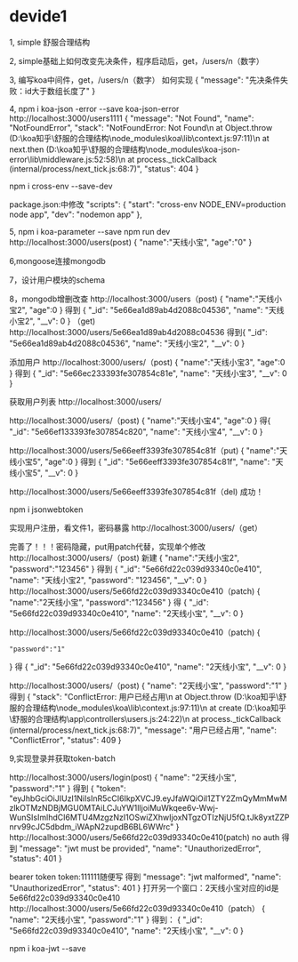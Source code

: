 # devide1
1,
simple 舒服合理结构

2,
simple基础上如何改变先决条件，程序启动后，get，/users/n（数字）

3,
编写koa中间件，get，/users/n（数字）
如何实现
{
    "message": "先决条件失败：id大于数组长度了"
}


4,
npm i koa-json -error --save
koa-json-error
http://localhost:3000/users1111
{
    "message": "Not Found",
    "name": "NotFoundError",
    "stack": "NotFoundError: Not Found\n    at Object.throw (D:\\koa知乎\\舒服的合理结构\\node_modules\\koa\\lib\\context.js:97:11)\n    at next.then (D:\\koa知乎\\舒服的合理结构\\node_modules\\koa-json-error\\lib\\middleware.js:52:58)\n    at process._tickCallback (internal/process/next_tick.js:68:7)",
    "status": 404
}

npm i cross-env --save-dev

package.json:中修改
"scripts": {
    "start": "cross-env NODE_ENV=production node app",
    "dev": "nodemon app"
  },
  
  5,
  npm i koa-parameter --save
  npm run dev
  http://localhost:3000/users(post)
  {
	"name":"天线小宝",
	"age":"0"
}


6,mongoose连接mongodb

7，设计用户模块的schema

8，mongodb增删改查
http://localhost:3000/users（post)
{
	"name":"天线小宝2",
	"age":0
}
得到
{
    "_id": "5e66ea1d89ab4d2088c04536",
    "name": "天线小宝2",
    "__v": 0
}
（get)
http://localhost:3000/users/5e66ea1d89ab4d2088c04536
得到{
    "_id": "5e66ea1d89ab4d2088c04536",
    "name": "天线小宝2",
    "__v": 0
}

添加用户
http://localhost:3000/users/（post)
{
	"name":"天线小宝3",
	"age":0
}
得到
{
    "_id": "5e66ec233393fe307854c81e",
    "name": "天线小宝3",
    "__v": 0
}

获取用户列表
http://localhost:3000/users/

http://localhost:3000/users/（post)
{
	"name":"天线小宝4",
	"age":0
}
得{
    "_id": "5e66ef133393fe307854c820",
    "name": "天线小宝4",
    "__v": 0
}

http://localhost:3000/users/5e66eeff3393fe307854c81f（put)
{
	"name":"天线小宝5",
	"age":0
}
得到
{
    "_id": "5e66eeff3393fe307854c81f",
    "name": "天线小宝5",
    "__v": 0
}

http://localhost:3000/users/5e66eeff3393fe307854c81f（del)
成功！

npm i jsonwebtoken

实现用户注册，看文件1，密码暴露
http://localhost:3000/users/（get）

完善了！！！密码隐藏，put用patch代替，实现单个修改
http://localhost:3000/users/（post)
新建
{
	"name":"天线小宝2",
	"password":"123456"
}
得到
{
    "_id": "5e66fd22c039d93340c0e410",
    "name": "天线小宝2",
    "password": "123456",
    "__v": 0
}
http://localhost:3000/users/5e66fd22c039d93340c0e410（patch)
{
	"name":"2天线小宝",
	"password":"123456"
}
得
{
    "_id": "5e66fd22c039d93340c0e410",
    "name": "2天线小宝",
    "__v": 0
}

http://localhost:3000/users/5e66fd22c039d93340c0e410（patch)
{
	
	"password":"1"
}
得
{
    "_id": "5e66fd22c039d93340c0e410",
    "name": "2天线小宝",
    "__v": 0
}

http://localhost:3000/users/（post)
{
	 "name": "2天线小宝",
	"password":"1"
}
得到
{
    "stack": "ConflictError: 用户已经占用\n    at Object.throw (D:\\koa知乎\\舒服的合理结构\\node_modules\\koa\\lib\\context.js:97:11)\n    at create (D:\\koa知乎\\舒服的合理结构\\app\\controllers\\users.js:24:22)\n    at process._tickCallback (internal/process/next_tick.js:68:7)",
    "message": "用户已经占用",
    "name": "ConflictError",
    "status": 409
}




9,实现登录并获取token-batch

http://localhost:3000/users/login(post)
{
	 "name": "2天线小宝",
	"password":"1"
}
得到
{
    "token": "eyJhbGciOiJIUzI1NiIsInR5cCI6IkpXVCJ9.eyJfaWQiOiI1ZTY2ZmQyMmMwMzlkOTMzNDBjMGU0MTAiLCJuYW1lIjoiMuWkqee6v-Wwj-WunSIsImlhdCI6MTU4MzgzNzI1OSwiZXhwIjoxNTgzOTIzNjU5fQ.tJk8yxtZZPnrv99cJC5dbdm_iWApN2zupdB6BL6WWrc"
}
http://localhost:3000/users/5e66fd22c039d93340c0e410(patch) no auth 
得到
   "message": "jwt must be provided",
    "name": "UnauthorizedError",
    "status": 401
}

bearer token    token:111111随便写
得到
 "message": "jwt malformed",
    "name": "UnauthorizedError",
    "status": 401
}
打开另一个窗口：2天线小宝对应的id是5e66fd22c039d93340c0e410
http://localhost:3000/users/5e66fd22c039d93340c0e410（patch）
{
	 "name": "2天线小宝",
	"password":"1"
}
得到：
{
    "_id": "5e66fd22c039d93340c0e410",
    "name": "2天线小宝",
    "__v": 0
}


npm i koa-jwt --save

